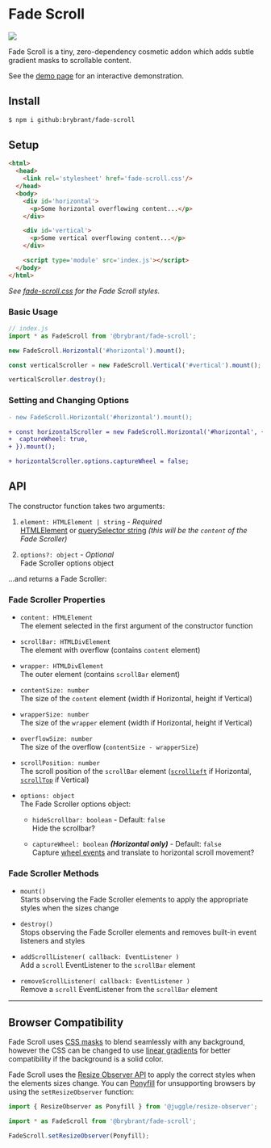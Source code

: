 # Fade Scroll

<img src='https://img.shields.io/badge/gzipped-1.2_KB-blue'>

Fade Scroll is a tiny, zero-dependency cosmetic addon which adds subtle gradient masks to scrollable content.

See the [demo page](https://brybrant.github.io/fade-scroll/) for an interactive demonstration.

## Install

```bash
$ npm i github:brybrant/fade-scroll
```

## Setup

```html
<html>
  <head>
    <link rel='stylesheet' href='fade-scroll.css'/>
  </head>
  <body>
    <div id='horizontal'>
      <p>Some horizontal overflowing content...</p>
    </div>

    <div id='vertical'>
      <p>Some vertical overflowing content...</p>
    </div>

    <script type='module' src='index.js'></script>
  </body>
</html>
```

*See [fade-scroll.css](./dist/fade-scroll.css) for the Fade Scroll styles.*

### Basic Usage

```js
// index.js
import * as FadeScroll from '@brybrant/fade-scroll';

new FadeScroll.Horizontal('#horizontal').mount();

const verticalScroller = new FadeScroll.Vertical('#vertical').mount();

verticalScroller.destroy();
```

### Setting and Changing Options

```diff
- new FadeScroll.Horizontal('#horizontal').mount();

+ const horizontalScroller = new FadeScroll.Horizontal('#horizontal', {
+  captureWheel: true,
+ }).mount();

+ horizontalScroller.options.captureWheel = false;
```

## API

The constructor function takes two arguments:

1. `element: HTMLElement | string` - *Required*\
  [HTMLElement](https://mdn.io/HTMLElement) or [querySelector string](https://mdn.io/querySelector) *(this will be the `content` of the Fade Scroller)*

2. `options?: object` - *Optional*\
  Fade Scroller options object

...and returns a Fade Scroller:

### Fade Scroller Properties

- `content: HTMLElement`\
  The element selected in the first argument of the constructor function

- `scrollBar: HTMLDivElement`\
  The element with overflow (contains `content` element)

- `wrapper: HTMLDivElement`\
  The outer element (contains `scrollBar` element)

- `contentSize: number`\
  The size of the `content` element (width if Horizontal, height if Vertical)

- `wrapperSize: number`\
  The size of the `wrapper` element (width if Horizontal, height if Vertical)

- `overflowSize: number`\
  The size of the overflow (`contentSize - wrapperSize`)

- `scrollPosition: number`\
  The scroll position of the `scrollBar` element ([`scrollLeft`](https://mdn.io/scrollLeft) if Horizontal, [`scrollTop`](https://mdn.io/scrollTop) if Vertical)

- `options: object`\
  The Fade Scroller options object:
  - `hideScrollbar: boolean` - Default: `false`\
    Hide the scrollbar?
  
  - `captureWheel: boolean` ***(Horizontal only)*** - Default: `false`\
    Capture [wheel events](https://mdn.io/WheelEvent) and translate to horizontal scroll movement?

### Fade Scroller Methods

- `mount()`\
  Starts observing the Fade Scroller elements to apply the appropriate styles when the sizes change

- `destroy()`\
  Stops observing the Fade Scroller elements and removes built-in event listeners and styles

- `addScrollListener( callback: EventListener )`\
  Add a `scroll` EventListener to the `scrollBar` element

- `removeScrollListener( callback: EventListener )`\
  Remove a `scroll` EventListener from the `scrollBar` element

---

## Browser Compatibility

Fade Scroll uses [CSS masks](https://caniuse.com/css-masks) to blend seamlessly with any background, however the CSS can be changed to use [linear gradients](https://caniuse.com/css-gradients) for better compatibility if the background is a solid color.

Fade Scroll uses the [Resize Observer API](https://caniuse.com/resizeobserver) to apply the correct styles when the elements sizes change. You can [Ponyfill](https://ponyfill.com/) for unsupporting browsers by using the `setResizeObserver` function:

```js
import { ResizeObserver as Ponyfill } from '@juggle/resize-observer';

import * as FadeScroll from '@brybrant/fade-scroll';

FadeScroll.setResizeObserver(Ponyfill);
```
